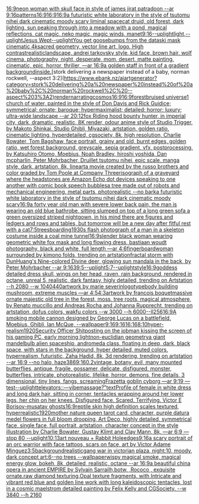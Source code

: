 [16:9](https://www.ebank.nz/aiartgenerator?category=16%3A9)[neon woman with skull face in style of james jirat patradoon --ar 9:16](https://www.ebank.nz/aiartgenerator?category=neon%20woman%20with%20skull%20face%20in%20style%20of%20james%20jirat%20patradoon%20--ar%209%3A16)[patterns](https://www.ebank.nz/aiartgenerator?category=patterns)[16:9](https://www.ebank.nz/aiartgenerator?category=16%3A9)[16:9](https://www.ebank.nz/aiartgenerator?category=16%3A9)[16:9](https://www.ebank.nz/aiartgenerator?category=16%3A9)[a futuristic white laboratory in the style of tsutomu nihei dark cinematic moody scary liminal space](https://www.ebank.nz/aiartgenerator?category=a%20futuristic%20white%20laboratory%20in%20the%20style%20of%20tsutomu%20nihei%20dark%20cinematic%20moody%20scary%20liminal%20space)[cat druid, old forest, dark lighting, sun peaking through into a meadow with a pond, magical reflections, cat magic, neko magic, magic winds, manet](https://www.ebank.nz/aiartgenerator?category=cat%20druid%2C%20old%20forest%2C%20dark%20lighting%2C%20sun%20peaking%20through%20into%20a%20meadow%20with%20a%20pond%2C%20magical%20reflections%2C%20cat%20magic%2C%20neko%20magic%2C%20magic%20winds%2C%20manet)[9:16](https://www.ebank.nz/aiartgenerator?category=9%3A16)[--uplight](https://www.ebank.nz/aiartgenerator?category=--uplight)[light,](https://www.ebank.nz/aiartgenerator?category=light%2C)[--uplight](https://www.ebank.nz/aiartgenerator?category=--uplight)[Jesus Wept](https://www.ebank.nz/aiartgenerator?category=Jesus%20Wept)[--uplight](https://www.ebank.nz/aiartgenerator?category=--uplight)[You get goosebumps from the data](https://www.ebank.nz/aiartgenerator?category=You%20get%20goosebumps%20from%20the%20data)[ski mask cinematic 4k](https://www.ebank.nz/aiartgenerator?category=ski%20mask%20cinematic%204k)[sacred geometry, vector line art, logo, High contrast](https://www.ebank.nz/aiartgenerator?category=sacred%20geometry%2C%20vector%20line%20art%2C%20logo%2C%20High%20contrast)[realistic](https://www.ebank.nz/aiartgenerator?category=realistic)[landscape, andrei tarkovsky style, kid face, brown hair, wolf cinema, photography, night, desperate, mom, desert, matte painting, cinematic, epic, horror,  thriller, —ar 16:9](https://www.ebank.nz/aiartgenerator?category=landscape%2C%20andrei%20tarkovsky%20style%2C%20kid%20face%2C%20brown%20hair%2C%20wolf%20cinema%2C%20photography%2C%20night%2C%20desperate%2C%20mom%2C%20desert%2C%20matte%20painting%2C%20cinematic%2C%20epic%2C%20horror%2C%20%20thriller%2C%20%E2%80%94ar%2016%3A9)[a golden staff in front of a gradient background](https://www.ebank.nz/aiartgenerator?category=a%20golden%20staff%20in%20front%20of%20a%20gradient%20background)[inside.](https://www.ebank.nz/aiartgenerator?category=inside.)[stork delivering a newspaper instead of a baby, norman rockwell, --aspect 3:2](https://www.ebank.nz/aiartgenerator?category=stork%20delivering%20a%20newspaper%20instead%20of%20a%20baby%2C%20norman%20rockwell%2C%20--aspect%203%3A2)[render](https://www.ebank.nz/aiartgenerator?category=render)[narrating](https://www.ebank.nz/aiartgenerator?category=narrating)[cosmos](https://www.ebank.nz/aiartgenerator?category=cosmos)[16:9](https://www.ebank.nz/aiartgenerator?category=16%3A9)[16:9](https://www.ebank.nz/aiartgenerator?category=16%3A9)[forest](https://www.ebank.nz/aiartgenerator?category=forest)[bruised universe](https://www.ebank.nz/aiartgenerator?category=bruised%20universe)[1 church of water, painted in the style of Don Davis and Rick Guidice; symmetrical; ornate; baroque; hypermaximalist; detailed; horror; luxury; ultra-wide landscape --ar 20:12](https://www.ebank.nz/aiartgenerator?category=1%20church%20of%20water%2C%20painted%20in%20the%20style%20of%20Don%20Davis%20and%20Rick%20Guidice%3B%20symmetrical%3B%20ornate%3B%20baroque%3B%20hypermaximalist%3B%20detailed%3B%20horror%3B%20luxury%3B%20ultra-wide%20landscape%20--ar%2020%3A12)[fox Riding hood bounty hunter, in imperial city, dark, dramatic, realistic, 8K render, odour anime style of Studio Trigger, by Makoto Shinkai, Studio Ghibli, Miyazaki, artstation, golden ratio, cinematic lighting, hyperdetailed, cgsociety, 8k, high resolution, Charlie Bowater, Tom Bagshaw, face portrait, grainy and old, burnt edges, golden ratio, wet forest background, greyscale, sepia gradient, vfx, postprocessing, by Katsuhiro Otomo, Moebius, Noah Bradley, hiroshi yoshida, Dan mcpharlin, Peter Mohrbacher, Druillet,tsutomu nihei, epic scale, manga style, dark, artstation, 8k, lineart](https://www.ebank.nz/aiartgenerator?category=fox%20Riding%20hood%20bounty%20hunter%2C%20in%20imperial%20city%2C%20dark%2C%20dramatic%2C%20realistic%2C%208K%20render%2C%20odour%20anime%20style%20of%20Studio%20Trigger%2C%20by%20Makoto%20Shinkai%2C%20Studio%20Ghibli%2C%20Miyazaki%2C%20artstation%2C%20golden%20ratio%2C%20cinematic%20lighting%2C%20hyperdetailed%2C%20cgsociety%2C%208k%2C%20high%20resolution%2C%20Charlie%20Bowater%2C%20Tom%20Bagshaw%2C%20face%20portrait%2C%20grainy%20and%20old%2C%20burnt%20edges%2C%20golden%20ratio%2C%20wet%20forest%20background%2C%20greyscale%2C%20sepia%20gradient%2C%20vfx%2C%20postprocessing%2C%20by%20Katsuhiro%20Otomo%2C%20Moebius%2C%20Noah%20Bradley%2C%20hiroshi%20yoshida%2C%20Dan%20mcpharlin%2C%20Peter%20Mohrbacher%2C%20Druillet%2Ctsutomu%20nihei%2C%20epic%20scale%2C%20manga%20style%2C%20dark%2C%20artstation%2C%208k%2C%20lineart)[a movie created by the russo brothers and color graded by Tom Poole at Company Three](https://www.ebank.nz/aiartgenerator?category=a%20movie%20created%20by%20the%20russo%20brothers%20and%20color%20graded%20by%20Tom%20Poole%20at%20Company%20Three)[risograph of a graveyard where the headstones are Amazon Echo dot devices speaking to one another with comic book speech bubbles](https://www.ebank.nz/aiartgenerator?category=risograph%20of%20a%20graveyard%20where%20the%20headstones%20are%20Amazon%20Echo%20dot%20devices%20speaking%20to%20one%20another%20with%20comic%20book%20speech%20bubbles)[a tree made out of robots and mechanical engineering, metal parts, photorealistic --no bark](https://www.ebank.nz/aiartgenerator?category=a%20tree%20made%20out%20of%20robots%20and%20mechanical%20engineering%2C%20metal%20parts%2C%20photorealistic%20--no%20bark)[a futuristic white laboratory in the style of tsutomu nihei dark cinematic moody scary](https://www.ebank.nz/aiartgenerator?category=a%20futuristic%20white%20laboratory%20in%20the%20style%20of%20tsutomu%20nihei%20dark%20cinematic%20moody%20scary)[16:9](https://www.ebank.nz/aiartgenerator?category=16%3A9)[a forty year old man with severe lower back pain, the man is wearing an old blue bathrobe, sitting slumped on top of a long green sofa a green oversized striped nightgown, in his mind there are figures and ledgers and rows and tables, but tomorrow will be a new day after fitful rest with a cat](https://www.ebank.nz/aiartgenerator?category=a%20forty%20year%20old%20man%20with%20severe%20lower%20back%20pain%2C%20the%20man%20is%20wearing%20an%20old%20blue%20bathrobe%2C%20sitting%20slumped%20on%20top%20of%20a%20long%20green%20sofa%20a%20green%20oversized%20striped%20nightgown%2C%20in%20his%20mind%20there%20are%20figures%20and%20ledgers%20and%20rows%20and%20tables%2C%20but%20tomorrow%20will%20be%20a%20new%20day%20after%20fitful%20rest%20with%20a%20cat)[7:5](https://www.ebank.nz/aiartgenerator?category=7%3A5)[trees](https://www.ebank.nz/aiartgenerator?category=trees)[boarding](https://www.ebank.nz/aiartgenerator?category=boarding)[1930s flash photograph of a man in a skeleton costume inside a coal mine tunnel](https://www.ebank.nz/aiartgenerator?category=1930s%20flash%20photograph%20of%20a%20man%20in%20a%20skeleton%20costume%20inside%20a%20coal%20mine%20tunnel)[16:9](https://www.ebank.nz/aiartgenerator?category=16%3A9)[slender black woman wearing geometric white fox mask and long flowing dress, bastiaan woudt photography, black and white, full length —ar 4:6](https://www.ebank.nz/aiartgenerator?category=slender%20black%20woman%20wearing%20geometric%20white%20fox%20mask%20and%20long%20flowing%20dress%2C%20bastiaan%20woudt%20photography%2C%20black%20and%20white%2C%20full%20length%20%E2%80%94ar%204%3A6)[fingerboard](https://www.ebank.nz/aiartgenerator?category=fingerboard)[woman surrounded by kimono folds, trending on artstation](https://www.ebank.nz/aiartgenerator?category=woman%20surrounded%20by%20kimono%20folds%2C%20trending%20on%20artstation)[fractal storm with DunHuang's Nine-colored Divine deer, glowing sun mandala in the back, by Peter Mohrbacher  --ar 9:16](https://www.ebank.nz/aiartgenerator?category=fractal%20storm%20with%20DunHuang%27s%20Nine-colored%20Divine%20deer%2C%20glowing%20sun%20mandala%20in%20the%20back%2C%20by%20Peter%20Mohrbacher%20%20--ar%209%3A16)[39:5](https://www.ebank.nz/aiartgenerator?category=39%3A5)[--uplight](https://www.ebank.nz/aiartgenerator?category=--uplight)[5:7](https://www.ebank.nz/aiartgenerator?category=5%3A7)[--uplight](https://www.ebank.nz/aiartgenerator?category=--uplight)[style](https://www.ebank.nz/aiartgenerator?category=style)[16:9](https://www.ebank.nz/aiartgenerator?category=16%3A9)[goddess detailed dress skull, wings on her head, raven, rain background, rendered in octane, unreal 5, realistic, dark fantasy, higly detailed, trending on Artstation  --h 2080 --w 1040](https://www.ebank.nz/aiartgenerator?category=goddess%20detailed%20dress%20skull%2C%20wings%20on%20her%20head%2C%20raven%2C%20rain%20background%2C%20rendered%20in%20octane%2C%20unreal%205%2C%20realistic%2C%20dark%20fantasy%2C%20higly%20detailed%2C%20trending%20on%20Artstation%20%20--h%202080%20--w%201040)[440](https://www.ebank.nz/aiartgenerator?category=440)[artwork by marie severin](https://www.ebank.nz/aiartgenerator?category=artwork%20by%20marie%20severin)[logotype](https://www.ebank.nz/aiartgenerator?category=logotype)[body building mushroom, extreme muscles —ar 4:5](https://www.ebank.nz/aiartgenerator?category=body%20building%20mushroom%2C%20extreme%20muscles%20%E2%80%94ar%204%3A5)[4:3](https://www.ebank.nz/aiartgenerator?category=4%3A3)[artwork by francois boquet](https://www.ebank.nz/aiartgenerator?category=artwork%20by%20francois%20boquet)[massive ornate majestic old tree in the forest, moss, tree roots, magical atmosphere, by Renato muccillo and Andreas Rocha and Johanna Rupprecht, trending on artstation, dofus colors, wakfu colors  --w 3000 --h 6000](https://www.ebank.nz/aiartgenerator?category=massive%20ornate%20majestic%20old%20tree%20in%20the%20forest%2C%20moss%2C%20tree%20roots%2C%20magical%20atmosphere%2C%20by%20Renato%20muccillo%20and%20Andreas%20Rocha%20and%20Johanna%20Rupprecht%2C%20trending%20on%20artstation%2C%20dofus%20colors%2C%20wakfu%20colors%20%20--w%203000%20--h%206000)[--ll](https://www.ebank.nz/aiartgenerator?category=--ll)[256](https://www.ebank.nz/aiartgenerator?category=256)[16:9](https://www.ebank.nz/aiartgenerator?category=16%3A9)[A smoking mobile cannon designed by George Lucas on a battlefield, Moebius, Ghibli, Ian McQue, --wallpaper](https://www.ebank.nz/aiartgenerator?category=A%20smoking%20mobile%20cannon%20designed%20by%20George%20Lucas%20on%20a%20battlefield%2C%20Moebius%2C%20Ghibli%2C%20Ian%20McQue%2C%20--wallpaper)[9:16](https://www.ebank.nz/aiartgenerator?category=9%3A16)[9:16](https://www.ebank.nz/aiartgenerator?category=9%3A16)[16:16](https://www.ebank.nz/aiartgenerator?category=16%3A16)[8:10](https://www.ebank.nz/aiartgenerator?category=8%3A10)[hyper-realism](https://www.ebank.nz/aiartgenerator?category=hyper-realism)[1920](https://www.ebank.nz/aiartgenerator?category=1920)[Security Officer Shitposting on the job](https://www.ebank.nz/aiartgenerator?category=Security%20Officer%20Shitposting%20on%20the%20job)[man kissing the screen of his gaming PC, early morning light](https://www.ebank.nz/aiartgenerator?category=man%20kissing%20the%20screen%20of%20his%20gaming%20PC%2C%20early%20morning%20light)[non-euclidian geometry](https://www.ebank.nz/aiartgenerator?category=non-euclidian%20geometry)[a giant mandelbulb alien spaceship, andromeda class, floating in deep, dark, black space, with stars in the background, hyper detailed, muted colors, hyperrealism, futuristic, Zaha Hadid, 8k, 3d rendering, trending on artstation --ar 16:9 --no halo, haze](https://www.ebank.nz/aiartgenerator?category=a%20giant%20mandelbulb%20alien%20spaceship%2C%20andromeda%20class%2C%20floating%20in%20deep%2C%20dark%2C%20black%20space%2C%20with%20stars%20in%20the%20background%2C%20hyper%20detailed%2C%20muted%20colors%2C%20hyperrealism%2C%20futuristic%2C%20Zaha%20Hadid%2C%208k%2C%203d%20rendering%2C%20trending%20on%20artstation%20--ar%2016%3A9%20--no%20halo%2C%20haze)[386](https://www.ebank.nz/aiartgenerator?category=386)[9:16](https://www.ebank.nz/aiartgenerator?category=9%3A16)[0.2](https://www.ebank.nz/aiartgenerator?category=0.2)[vintage, botany, evil, many mounted butterflies, antique, fragile, gossamer, delicate, disfigured, monster, butterflies, intricate, photorealistic, lifelike, horror, demons, fine details, 3 dimensional, tiny lines, fangs, screaming](https://www.ebank.nz/aiartgenerator?category=vintage%2C%20botany%2C%20evil%2C%20many%20mounted%20butterflies%2C%20antique%2C%20fragile%2C%20gossamer%2C%20delicate%2C%20disfigured%2C%20monster%2C%20butterflies%2C%20intricate%2C%20photorealistic%2C%20lifelike%2C%20horror%2C%20demons%2C%20fine%20details%2C%203%20dimensional%2C%20tiny%20lines%2C%20fangs%2C%20screaming)[Frazetta goblin cyborg —ar 9:19 —test](https://www.ebank.nz/aiartgenerator?category=Frazetta%20goblin%20cyborg%20%E2%80%94ar%209%3A19%20%E2%80%94test)[--uplight](https://www.ebank.nz/aiartgenerator?category=--uplight)[televators::](https://www.ebank.nz/aiartgenerator?category=televators%3A%3A)[—vibe](https://www.ebank.nz/aiartgenerator?category=%E2%80%94vibe)[massage?"](https://www.ebank.nz/aiartgenerator?category=massage%3F%22)[text](https://www.ebank.nz/aiartgenerator?category=text)[Profile of female in white dress and long dark hair, sitting in corner, tentacles wrapping around her lower legs, her chin on her knees. Disfigured face. Scared. Terrifying. Victor E Borisov-musatav ghosts](https://www.ebank.nz/aiartgenerator?category=Profile%20of%20female%20in%20white%20dress%20and%20long%20dark%20hair%2C%20sitting%20in%20corner%2C%20tentacles%20wrapping%20around%20her%20lower%20legs%2C%20her%20chin%20on%20her%20knees.%20Disfigured%20face.%20Scared.%20Terrifying.%20Victor%20E%20Borisov-musatav%20ghosts)[16:9](https://www.ebank.nz/aiartgenerator?category=16%3A9)[reptile skin high definition scales textured, hyperrealistic](https://www.ebank.nz/aiartgenerator?category=reptile%20skin%20high%20definition%20scales%20textured%2C%20hyperrealistic)[1920](https://www.ebank.nz/aiartgenerator?category=1920)[mother nature queen tarot card, character, purple datura medel flowers in full bloom drooping, Art Deco, highly detailed, symmetrical face, single face, full portrait, artstation, character concept in the style illustration by Charlie Bowater, Gustav Klimt and Clay Mann, 8k, —ar 6:9 —stop 80 --uplight](https://www.ebank.nz/aiartgenerator?category=mother%20nature%20queen%20tarot%20card%2C%20character%2C%20purple%20datura%20medel%20flowers%20in%20full%20bloom%20drooping%2C%20Art%20Deco%2C%20highly%20detailed%2C%20symmetrical%20face%2C%20single%20face%2C%20full%20portrait%2C%20artstation%2C%20character%20concept%20in%20the%20style%20illustration%20by%20Charlie%20Bowater%2C%20Gustav%20Klimt%20and%20Clay%20Mann%2C%208k%2C%20%E2%80%94ar%206%3A9%20%E2%80%94stop%2080%20--uplight)[10:13](https://www.ebank.nz/aiartgenerator?category=10%3A13)[art nouveau + Rabbit Hole](https://www.ebank.nz/aiartgenerator?category=art%20nouveau%20%2B%20Rabbit%20Hole)[edges](https://www.ebank.nz/aiartgenerator?category=edges)[9:16](https://www.ebank.nz/aiartgenerator?category=9%3A16)[a scary portrait of an orc warrior with face tattoos, scars on face, art by Victor Adame Minguez](https://www.ebank.nz/aiartgenerator?category=a%20scary%20portrait%20of%20an%20orc%20warrior%20with%20face%20tattoos%2C%20scars%20on%20face%2C%20art%20by%20Victor%20Adame%20Minguez)[3:5](https://www.ebank.nz/aiartgenerator?category=3%3A5)[background](https://www.ebank.nz/aiartgenerator?category=background)[realistic](https://www.ebank.nz/aiartgenerator?category=realistic)[gang war in victorian plaza, night:10, moody, dark concept art:6--no trees --wallpaper](https://www.ebank.nz/aiartgenerator?category=gang%20war%20in%20victorian%20plaza%2C%20night%3A10%2C%20moody%2C%20dark%20concept%20art%3A6--no%20trees%20--wallpaper)[wispy magical smoke, magical energy glow, bokeh, 8k, detailed, realistic, octane --ar 16:9](https://www.ebank.nz/aiartgenerator?category=wispy%20magical%20smoke%2C%20magical%20energy%20glow%2C%20bokeh%2C%208k%2C%20detailed%2C%20realistic%2C%20octane%20--ar%2016%3A9)[a beautiful china opera in ancient EMPIRE by Sylvain Sarrailh,botw, ,Rococo , exquisite ornate.raw diamond texturing,Opal texture fragments, with Intricate and vibrant red,blue and golden line work,with long kaleidoscopic tentacles, lost in a cosmic maelstrom detailed painting by Felix Kelly and CGSociety. --w 3840 --h 2160](https://www.ebank.nz/aiartgenerator?category=a%20beautiful%20china%20opera%20in%20ancient%20EMPIRE%20by%20Sylvain%20Sarrailh%2Cbotw%2C%20%2CRococo%20%2C%20exquisite%20ornate.raw%20diamond%20texturing%2COpal%20texture%20fragments%2C%20with%20Intricate%20and%20vibrant%20red%2Cblue%20and%20golden%20line%20work%2Cwith%20long%20kaleidoscopic%20tentacles%2C%20lost%20in%20a%20cosmic%20maelstrom%20detailed%20painting%20by%20Felix%20Kelly%20and%20CGSociety.%20--w%203840%20--h%202160)